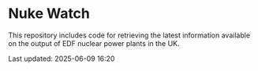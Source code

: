 # Nuke Watch

This repository includes code for retrieving the latest information available on the output of EDF nuclear power plants in the UK.

Last updated: 2025-06-09 16:20